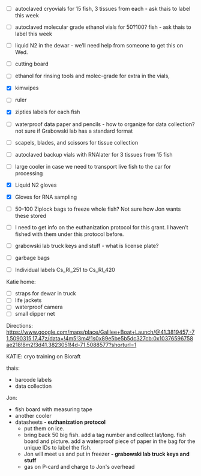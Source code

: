 - [ ] autoclaved cryovials for 15 fish, 3 tissues from each - ask thais to label this week
- [ ] autoclaved molecular grade ethanol vials for 50?100? fish - ask thais to label this week
- [ ] liquid N2 in the dewar - we’ll need help from someone to get this on Wed.
- [ ] cutting board
- [ ] ethanol for rinsing tools and molec-grade for extra in the vials,
- [x] kimwipes
- [ ] ruler
- [x] zipties labels for each fish
- [ ] waterproof data paper and pencils - how to organize for data collection? not sure if Grabowski lab has a standard format
- [ ] scapels, blades, and scissors for tissue collection
- [ ] autoclaved backup vials with RNAlater for 3 tissues from 15 fish
- [ ] large cooler in case we need to transport live fish to the car for processing
- [x] Liquid N2 gloves
- [x] Gloves for RNA sampling
- [ ] 50-100 Ziplock bags to freeze whole fish? Not sure how Jon wants these stored
- [ ] I need to get info on the euthanization protocol for this grant. I haven’t fished with them under this protocol before.

- [ ] grabowski lab truck keys and stuff - what is license plate?
- [ ] garbage bags
- [ ] Individual labels Cs_RI_251 to Cs_RI_420


Katie home:
- [ ] straps for dewar in truck
- [ ] life jackets
- [ ] waterproof camera
- [ ] small dipper net

Directions: https://www.google.com/maps/place/Galilee+Boat+Launch/@41.3819457,-71.5090315,17.47z/data=!4m5!3m4!1s0x89e5be5b5dc327cb:0x10376596758ae218!8m2!3d41.3823051!4d-71.5088577?shorturl=1

KATIE:
cryo training on Bioraft

thais:
- barcode labels
- data collection

Jon:
- fish board with measuring tape
- another cooler
- datasheets
**- euthanization protocol**
  - put them on ice. 
  - bring back 50 big fish. add a tag number and collect lat/long. fish board and picture. add a waterproof piece of paper in the bag for the unique IDs to label the fish.
  - Jon will meet us and put in freezer
**- grabowski lab truck keys and stuff**
  - gas on P-card and charge to Jon's overhead  
